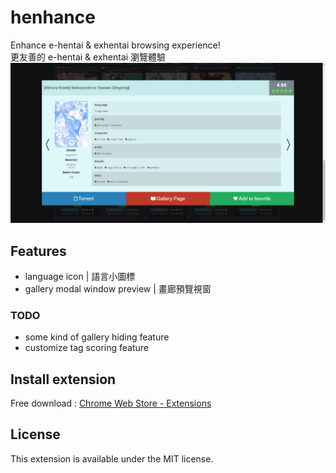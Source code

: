 # henhance
Enhance e-hentai & exhentai browsing experience!    
更友善的 e-hentai & exhentai 瀏覽體驗    
[![image](https://github.com/chuang861012/henhance/blob/master/readme_resource/demo.jpg)](https://chrome.google.com/webstore/detail/henhance-make-e-hentaiexh/ledkdgpoghklhhhkoamnegifdjooafkf)

## Features
- language icon | 語言小圖標
- gallery modal window preview | 畫廊預覽視窗

### TODO
- some kind of gallery hiding feature
- customize tag scoring feature

## Install extension
Free download : [Chrome Web Store - Extensions](https://chrome.google.com/webstore/detail/henhance-make-e-hentaiexh/ledkdgpoghklhhhkoamnegifdjooafkf)

## License
This extension is available under the MIT license.